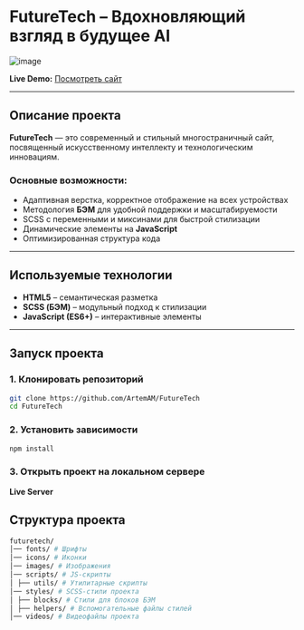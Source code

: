 # FutureTech – Вдохновляющий взгляд в будущее AI  

![image](https://github.com/user-attachments/assets/e5bb663a-c81a-47ea-b2c2-8ee80f3cf6c8) 

**Live Demo:** [Посмотреть сайт](https://artemam.github.io/FutureTech/index.html)

---

## Описание проекта  
**FutureTech** — это современный и стильный многостраничный сайт, посвященный искусственному интеллекту и технологическим инновациям.  

### **Основные возможности:**  
- Адаптивная верстка, корректное отображение на всех устройствах  
- Методология **БЭМ** для удобной поддержки и масштабируемости  
- SCSS с переменными и миксинами для быстрой стилизации  
- Динамические элементы на **JavaScript**  
- Оптимизированная структура кода  

---

## Используемые технологии  
- **HTML5** – семантическая разметка  
- **SCSS (БЭМ)** – модульный подход к стилизации  
- **JavaScript (ES6+)** – интерактивные элементы   

---

## Запуск проекта  

### **1️. Клонировать репозиторий**  
```sh
git clone https://github.com/ArtemAM/FutureTech
cd FutureTech
```

### **2. Установить зависимости** 
```sh
npm install
```
### **3. Открыть проект на локальном сервере**
**Live Server**

## Структура проекта  
```sh
futuretech/ 
│── fonts/ # Шрифты 
│── icons/ # Иконки 
│── images/ # Изображения 
│── scripts/ # JS-скрипты 
│ ├── utils/ # Утилитарные скрипты 
│── styles/ # SCSS-стили проекта 
│ ├── blocks/ # Стили для блоков БЭМ 
│ ├── helpers/ # Вспомогательные файлы стилей 
│── videos/ # Видеофайлы проекта 
```

